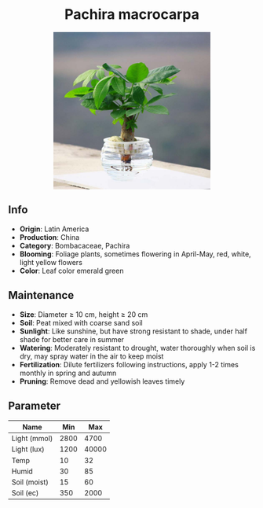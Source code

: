 <h1 align='center'>Pachira macrocarpa</h1>
<p align="center">
    <img 
        align='center'
        width='320'
        src="../images/pachira macrocarpa.png" 
        alt='Pachira macrocarpa' />
</p>

## Info

 - **Origin**: Latin America
 - **Production**: China
 - **Category**: Bombacaceae, Pachira
 - **Blooming**: Foliage plants, sometimes flowering in April-May, red, white, light yellow flowers
 - **Color**: Leaf color emerald green

## Maintenance

 - **Size**: Diameter ≥ 10 cm, height ≥ 20 cm
 - **Soil**: Peat mixed with coarse sand soil
 - **Sunlight**: Like sunshine, but have strong resistant to shade, under half shade for better care in summer
 - **Watering**: Moderately resistant to drought, water thoroughly when soil is dry, may spray water in the air to keep moist
 - **Fertilization**: Dilute fertilizers following instructions, apply 1-2 times monthly in spring and autumn
 - **Pruning**: Remove dead and yellowish leaves timely

## Parameter

| Name         | Min  | Max   |
|--------------|------|-------|
| Light (mmol) | 2800 | 4700  |
| Light (lux)  | 1200 | 40000 |
| Temp         | 10    | 32    |
| Humid        | 30   | 85    |
| Soil (moist) | 15   | 60    |
| Soil (ec)    | 350  | 2000  |